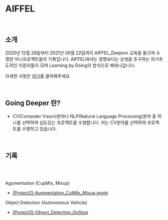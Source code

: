 AIFFEL
===

<br/>

## 소개
2020년 12월 28일부터 2021년 06월 22일까지 AIFFEL_Daejeon 교육을 들으며 수행한 미니프로젝트들의 기록입니다.
AIFFEL에서는 경쟁보다는 상생을 추구하는 자기주도적인 지원자들이 모여 Learning by Doing의 방식으로 배워나갑니다.

자세한 사항은 [여기](https://dj.aiffel.io/)를 클릭해주세요

<br/>

## **Going Deeper 란?**
- CV(Computer Vision)분야나 NLP(Natural Language Processing)분야 중 하나를 선택하여 심도있는 프로젝트를 수행합니다. 저는 CV분야를 선택하여 프로젝트를 수행하고 있습니다.

<br/>

## 기록

<br/>
<br/>

Agumentation (CupMix, Mixup)
- [\[Project2\]-Augmentation_CutMix_Mixup.ipynb](https://github.com/gotjd709/AIFFEL_Going_Deeper_CV/blob/master/%5BProject2%5D-Augmentation_CutMix_Mixup.ipynb)

Object Detection (Autonomous Vehicle)
- [\[Project3\]-Object_Detection_GoStop](https://github.com/gotjd709/AIFFEL_Going_Deeper_CV/blob/master/%5BProject3%5D-Object_Detection_GoStop.ipynb)
